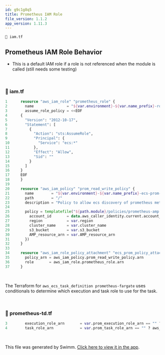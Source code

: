 ```yaml
---
id: g9c1g8q5
title: Prometheus IAM Role
file_version: 1.1.2
app_version: 1.11.3
---
```


`📄 iam.tf`

## Prometheus IAM Role Behavior<br/>

*   This is a default IAM role if a role is not referenced when the module is called (still needs some testing)

<br/>


<!-- NOTE-swimm-snippet: the lines below link your snippet to Swimm -->
### 📄 iam.tf
```tf
1      resource "aws_iam_role" "prometheus_role" {
2        name               = "${var.environment}-${var.name_prefix}-role"
3        assume_role_policy = <<EOF
4      {
5        "Version": "2012-10-17",
6        "Statement": [
7          {
8            "Action": "sts:AssumeRole",
9            "Principal": {
10             "Service": "ecs:*"
11           },
12           "Effect": "Allow",
13           "Sid": ""
14         }
15       ]
16     }
17     EOF
18     }
19     
20     resource "aws_iam_policy" "prom_read_write_policy" {
21       name        = "${var.environment}-${var.name_prefix}-ecs-prom-policy"
22       path        = "/"
23       description = "Policy to allow ecs discovery of prometheus metrics and writes to AMP"
24     
25       policy = templatefile("${path.module}/policies/prometheus-amp.json", {
26         account_id       = data.aws_caller_identity.current.account_id
27         region           = var.region
28         cluster_name     = var.cluster_name
29         s3_bucket        = var.s3_bucket
30         AMP_resource_arn = var.AMP_resource_arn
31       })
32     }
33     
34     resource "aws_iam_role_policy_attachment" "ecs_prom_policy_attachment" {
35       policy_arn = aws_iam_policy.prom_read_write_policy.arn
36       role       = aws_iam_role.prometheus_role.arn
37     }
```

<br/>

The Terraform for `aws_ecs_task_definition prometheus-fargate` uses conditionals to determine which execution and task role to use for the task.

<br/>


<!-- NOTE-swimm-snippet: the lines below link your snippet to Swimm -->
### 📄 prometheus-td.tf
```tf
3        execution_role_arn       = var.prom_execution_role_arn == "" ? aws_iam_role.prometheus_role.arn : var.prom_execution_role_arn
4        task_role_arn            = var.prom_task_role_arn == "" ? aws_iam_role.prometheus_role.arn : var.prom_task_role_arn
```

<br/>

This file was generated by Swimm. [Click here to view it in the app](https://app.swimm.io/repos/Z2l0aHViJTNBJTNBVGVycmFmb3JtLVByb21ldGhldXMtZWNzLWRpc2NvdmVyeS1mYXJnYXRlJTNBJTNBbWVkaWF2aW5l/docs/g9c1g8q5).

